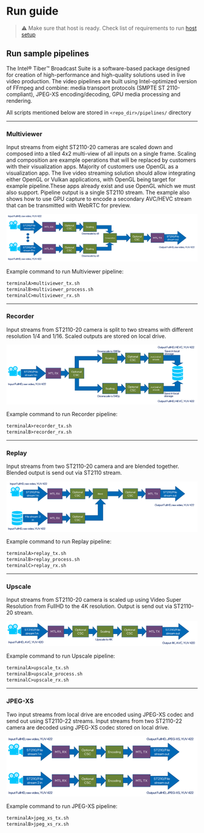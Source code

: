 # Run guide

> ⚠️ Make sure that host is ready. Check list of requirements to run [host setup](build.md)


## Run sample pipelines

The Intel® Tiber™ Broadcast Suite is a software-based package designed for creation of high-performance and high-quality solutions used in live video production.
The video pipelines are built using Intel-optimized version of FFmpeg and combine: media transport protocols (SMPTE ST 2110-compliant), JPEG-XS encoding/decoding, GPU media processing and rendering.

All scripts mentioned below are stored in ```<repo_dir>/pipelines/``` directory

---

### Multiviewer

Input streams from eight ST2110-20 cameras are scaled down and composed into a tiled 4x2 multi-view of all inputs on a single frame. Scaling and composition are example operations that will be replaced by customers with their visualization apps. Majority of customers use OpenGL as a visualization app. The live video streaming solution should allow integrating either OpenGL or Vulkan applications, with OpenGL being target for example pipeline.These apps already exist and use OpenGL which we must also support. Pipeline output is a single ST2110 stream. The example also shows how to use GPU capture to encode a secondary AVC/HEVC stream that can be transmitted with WebRTC for preview.

![Multiviewer](../images/multiviewer.png)

Example command to run Multiviewer pipeline:
```
terminalA>multiviewer_tx.sh
terminalB>multiviewer_process.sh
terminalC>multiviewer_rx.sh
```
---
### Recorder

Input streams from ST2110-20 camera is split to two streams with different resolution 1/4 and 1/16. Scaled outputs are stored on local drive.

![Recorder](../images/recorder.png)

Example command to run Recorder pipeline:
```
terminalA>recorder_tx.sh
terminalB>recorder_rx.sh
```
---
### Replay

Input streams from two ST2110-20 camera and are blended together. Blended output is send out via ST2110 stream.

![Replay](../images/replay.png)

Example command to run Replay pipeline:
```
terminalA>replay_tx.sh
terminalB>replay_process.sh
terminalC>replay_rx.sh
```
---
### Upscale

Input streams from ST2110-20 camera is scaled up using Video Super Resolution from FullHD to the 4K resolution. Output is send out via ST2110-20 stream.

![Upscale](../images/upscale.png)

Example command to run Upscale pipeline:
```
terminalA>upscale_tx.sh
terminalB>upscale_process.sh
terminalC>upscale_rx.sh
```
---
### JPEG-XS

Two input streams from local drive are encoded using JPEG-XS codec and send out using ST2110-22 streams.
Input streams from two ST2110-22 camera are decoded using JPEG-XS codec stored on local drive.

![JPEG-XS](../images/jpeg_xs.png)

Example command to run JPEG-XS pipeline:
```
terminalA>jpeg_xs_tx.sh
terminalB>jpeg_xs_rx.sh
```
